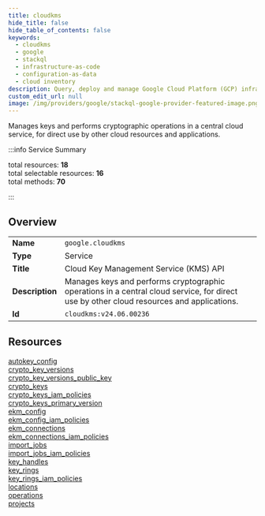```yaml
---
title: cloudkms
hide_title: false
hide_table_of_contents: false
keywords:
  - cloudkms
  - google
  - stackql
  - infrastructure-as-code
  - configuration-as-data
  - cloud inventory
description: Query, deploy and manage Google Cloud Platform (GCP) infrastructure and resources using SQL
custom_edit_url: null
image: /img/providers/google/stackql-google-provider-featured-image.png
---
```


Manages keys and performs cryptographic operations in a central cloud service, for direct use by other cloud resources and applications.   
    
:::info Service Summary

<div class="row">
<div class="providerDocColumn">
<span>total resources:&nbsp;<b>18</b></span><br />
<span>total selectable resources:&nbsp;<b>16</b></span><br />
<span>total methods:&nbsp;<b>70</b></span><br />
</div>
</div>

:::

## Overview
<table><tbody>
<tr><td><b>Name</b></td><td><code>google.cloudkms</code></td></tr>
<tr><td><b>Type</b></td><td>Service</td></tr>
<tr><td><b>Title</b></td><td>Cloud Key Management Service (KMS) API</td></tr>
<tr><td><b>Description</b></td><td>Manages keys and performs cryptographic operations in a central cloud service, for direct use by other cloud resources and applications. </td></tr>
<tr><td><b>Id</b></td><td><code>cloudkms:v24.06.00236</code></td></tr>
</tbody></table>

## Resources
<div class="row">
<div class="providerDocColumn">
<a href="/providers/google/cloudkms/autokey_config/">autokey_config</a><br />
<a href="/providers/google/cloudkms/crypto_key_versions/">crypto_key_versions</a><br />
<a href="/providers/google/cloudkms/crypto_key_versions_public_key/">crypto_key_versions_public_key</a><br />
<a href="/providers/google/cloudkms/crypto_keys/">crypto_keys</a><br />
<a href="/providers/google/cloudkms/crypto_keys_iam_policies/">crypto_keys_iam_policies</a><br />
<a href="/providers/google/cloudkms/crypto_keys_primary_version/">crypto_keys_primary_version</a><br />
<a href="/providers/google/cloudkms/ekm_config/">ekm_config</a><br />
<a href="/providers/google/cloudkms/ekm_config_iam_policies/">ekm_config_iam_policies</a><br />
<a href="/providers/google/cloudkms/ekm_connections/">ekm_connections</a><br />
</div>
<div class="providerDocColumn">
<a href="/providers/google/cloudkms/ekm_connections_iam_policies/">ekm_connections_iam_policies</a><br />
<a href="/providers/google/cloudkms/import_jobs/">import_jobs</a><br />
<a href="/providers/google/cloudkms/import_jobs_iam_policies/">import_jobs_iam_policies</a><br />
<a href="/providers/google/cloudkms/key_handles/">key_handles</a><br />
<a href="/providers/google/cloudkms/key_rings/">key_rings</a><br />
<a href="/providers/google/cloudkms/key_rings_iam_policies/">key_rings_iam_policies</a><br />
<a href="/providers/google/cloudkms/locations/">locations</a><br />
<a href="/providers/google/cloudkms/operations/">operations</a><br />
<a href="/providers/google/cloudkms/projects/">projects</a><br />
</div>
</div>
